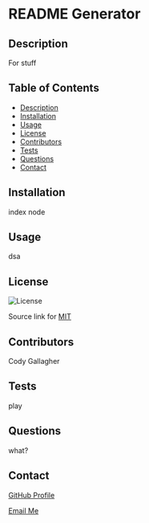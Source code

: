 
# README Generator

## Description

For stuff

## Table of Contents
- [Description](#description)
- [Installation](#installation)
- [Usage](#usage)
- [License](#license)
- [Contributors](#contributors)
- [Tests](#tests)
- [Questions](#questions)
- [Contact](#contact)

## Installation

index node

## Usage

dsa

## License

![License](https://img.shields.io/badge/License-MIT-yellow.svg)

Source link for [MIT](https://opensource.org/licenses/MIT)


## Contributors

Cody Gallagher

## Tests

play

## Questions

what?

## Contact

[GitHub Profile](https://github.com/CodyG-2021)

[Email Me](gallagher2021@gmail.com)


